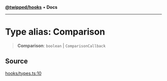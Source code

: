 [**@twipped/hooks**](../../README.md) • **Docs**

***

# Type alias: Comparison

> **Comparison**: `boolean` \| `ComparisonCallback`

## Source

[hooks/types.ts:10](https://github.com/Twipped/hooks/blob/main/hooks/types.ts#L10)
